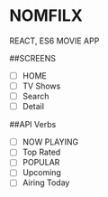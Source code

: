 # NOMFILX

REACT, ES6 MOVIE APP

##SCREENS

- [ ] HOME
- [ ] TV Shows
- [ ] Search
- [ ] Detail

##API Verbs

- [ ] NOW PLAYING
- [ ] Top Rated
- [ ] POPULAR
- [ ] Upcoming
- [ ] Airing Today
